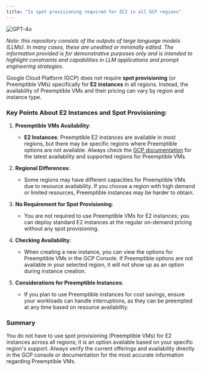 ```yaml
---
title: "Is spot provisioning required for EC2 in all GCP regions"
---
```

![GPT-4o](https://img.shields.io/badge/GPT--4o-3333FF?style=for-the-badge&logo=openai&logoColor=white)



*Note: this repository consists of the outputs of large language models (LLMs). In many cases, these are unedited or minimally edited. The information provided is for demonstrative purposes only and is intended to highlight constraints and capabilities in LLM applications and prompt engineering strategies.*


Google Cloud Platform (GCP) does not require **spot provisioning** (or Preemptible VMs) specifically for **E2 instances** in all regions. Instead, the availability of Preemptible VMs and their pricing can vary by region and instance type.

### Key Points About E2 Instances and Spot Provisioning:

1. **Preemptible VMs Availability**:
   - **E2 Instances**: Preemptible E2 instances are available in most regions, but there may be specific regions where Preemptible options are not available. Always check the [GCP documentation](https://cloud.google.com/compute/docs/instances/preemptible) for the latest availability and supported regions for Preemptible VMs.

2. **Regional Differences**:
   - Some regions may have different capacities for Preemptible VMs due to resource availability. If you choose a region with high demand or limited resources, Preemptible instances may be harder to obtain.

3. **No Requirement for Spot Provisioning**:
   - You are not required to use Preemptible VMs for E2 instances; you can deploy standard E2 instances at the regular on-demand pricing without any spot provisioning.

4. **Checking Availability**:
   - When creating a new instance, you can view the options for Preemptible VMs in the GCP Console. If Preemptible options are not available in your selected region, it will not show up as an option during instance creation.

5. **Considerations for Preemptible Instances**:
   - If you plan to use Preemptible instances for cost savings, ensure your workloads can handle interruptions, as they can be preempted at any time based on resource availability.

### Summary
You do not have to use spot provisioning (Preemptible VMs) for E2 instances across all regions; it is an option available based on your specific region's support. Always verify the current offerings and availability directly in the GCP console or documentation for the most accurate information regarding Preemptible VMs.